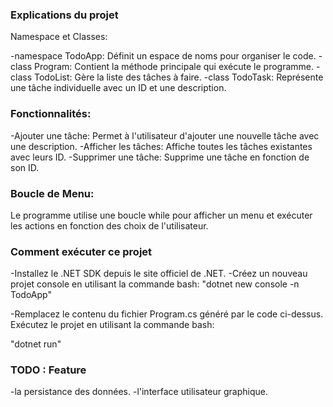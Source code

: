 ### Explications du projet
Namespace et Classes:

-namespace TodoApp: Définit un espace de noms pour organiser le code.
-class Program: Contient la méthode principale qui exécute le programme.
-class TodoList: Gère la liste des tâches à faire.
-class TodoTask: Représente une tâche individuelle avec un ID et une description.

### Fonctionnalités:

-Ajouter une tâche: Permet à l'utilisateur d'ajouter une nouvelle tâche avec une description.
-Afficher les tâches: Affiche toutes les tâches existantes avec leurs ID.
-Supprimer une tâche: Supprime une tâche en fonction de son ID.

### Boucle de Menu:

Le programme utilise une boucle while pour afficher un menu et exécuter les actions en fonction des choix de l'utilisateur.

### Comment exécuter ce projet
-Installez le .NET SDK depuis le site officiel de .NET.
-Créez un nouveau projet console en utilisant la commande bash:
"dotnet new console -n TodoApp"

-Remplacez le contenu du fichier Program.cs généré par le code ci-dessus.
Exécutez le projet en utilisant la commande bash:

"dotnet run"

### TODO : Feature 
 -la persistance des données.
 -l'interface utilisateur graphique.